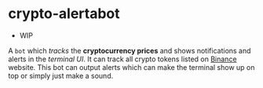 # crypto-alertabot

- WIP

A `bot` which *tracks* the **cryptocurrency prices** and shows notifications and alerts in the *terminal UI*. It can track all crypto tokens listed on [Binance](https://www.binance.com) website. This bot can output alerts which can make the terminal show up on top or simply just make a sound.